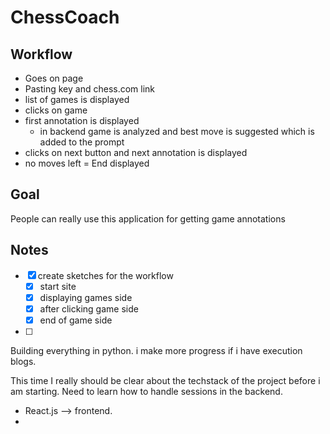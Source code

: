 # ChessCoach

## Workflow

- Goes on page
- Pasting key and chess.com link
- list of games is displayed
- clicks on game
- first annotation is displayed 
    - in backend game is analyzed and best move is suggested which is added to the prompt
- clicks on next button and next annotation is displayed
- no moves left = End displayed

## Goal 

People can really use this application for getting game annotations

## Notes

- [x] create sketches for the workflow 
    - [x] start site
    - [x] displaying games side
    - [x] after clicking game side 
    - [x] end of game side 
- [ ]    

Building everything in python. i make more progress if i have execution blogs.

This time I really should be clear about the techstack of the project before i am starting. Need to learn how to handle sessions in the backend.

- React.js --> frontend. 
- 